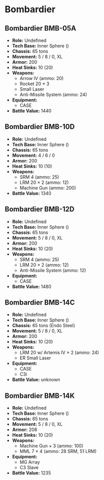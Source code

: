 # Bombardier
## Bombardier BMB-05A
- **Role:** Undefined
- **Tech Base:** Inner Sphere ()
- **Chassis:** 65 tons
- **Movement:** 5 / 8 / 0, XL
- **Armor:** 200
- **Heat Sinks:** 10 (20)
- **Weapons:**
  - Arrow IV (ammo: 20)
  - Rocket 20 × 3
  - Small Laser
  - Anti-Missile System (ammo: 24)
- **Equipment:**
  - CASE
- **Battle Value:** 1440

## Bombardier BMB-10D
- **Role:** Undefined
- **Tech Base:** Inner Sphere ()
- **Chassis:** 65 tons
- **Movement:** 4 / 6 / 0
- **Armor:** 200
- **Heat Sinks:** 10 (10)
- **Weapons:**
  - SRM 4 (ammo: 25)
  - LRM 20 × 2 (ammo: 12)
  - Machine Gun (ammo: 200)
- **Battle Value:** 1340

## Bombardier BMB-12D
- **Role:** Undefined
- **Tech Base:** Inner Sphere ()
- **Chassis:** 65 tons
- **Movement:** 5 / 8 / 0, XL
- **Armor:** 200
- **Heat Sinks:** 10 (20)
- **Weapons:**
  - SRM 4 (ammo: 25)
  - LRM 20 × 2 (ammo: 12)
  - Anti-Missile System (ammo: 12)
- **Equipment:**
  - CASE
- **Battle Value:** 1480

## Bombardier BMB-14C
- **Role:** Undefined
- **Tech Base:** Inner Sphere ()
- **Chassis:** 65 tons (Endo Steel)
- **Movement:** 5 / 8 / 0, XL
- **Armor:** 200
- **Heat Sinks:** 10 (20)
- **Weapons:**
  - LRM 20 w/ Artemis IV × 2 (ammo: 24)
  - ER Small Laser
- **Equipment:**
  - CASE
  - C3i
- **Battle Value:** unknown

## Bombardier BMB-14K
- **Role:** Undefined
- **Tech Base:** Inner Sphere ()
- **Chassis:** 65 tons
- **Movement:** 5 / 8 / 0, XL
- **Armor:** 208
- **Heat Sinks:** 10 (20)
- **Weapons:**
  - Machine Gun × 3 (ammo: 100)
  - MML 7 × 4 (ammo: 28 SRM, 51 LRM)
- **Equipment:**
  - MG Array
  - C3 Slave
- **Battle Value:** 1235

